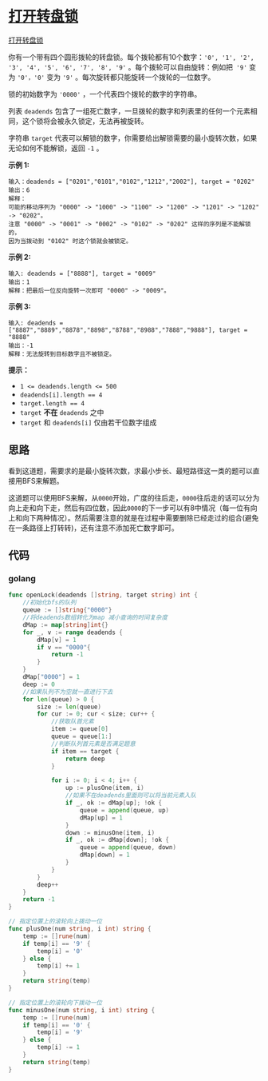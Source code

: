 # [打开转盘锁](https://leetcode.cn/problems/open-the-lock/)

[打开转盘锁](https://leetcode.cn/problems/open-the-lock/)



你有一个带有四个圆形拨轮的转盘锁。每个拨轮都有10个数字：``'0', '1', '2', '3', '4', '5', '6', '7', '8', '9'`` 。每个拨轮可以自由旋转：例如把` '9'` 变为 `'0'，'0'` 变为 `'9'` 。每次旋转都只能旋转一个拨轮的一位数字。

锁的初始数字为 ``'0000'`` ，一个代表四个拨轮的数字的字符串。

列表 `deadends` 包含了一组死亡数字，一旦拨轮的数字和列表里的任何一个元素相同，这个锁将会被永久锁定，无法再被旋转。

字符串 `target` 代表可以解锁的数字，你需要给出解锁需要的最小旋转次数，如果无论如何不能解锁，返回 `-1` 。

**示例 1:**

```
输入：deadends = ["0201","0101","0102","1212","2002"], target = "0202"
输出：6
解释：
可能的移动序列为 "0000" -> "1000" -> "1100" -> "1200" -> "1201" -> "1202" -> "0202"。
注意 "0000" -> "0001" -> "0002" -> "0102" -> "0202" 这样的序列是不能解锁的，
因为当拨动到 "0102" 时这个锁就会被锁定。
```

**示例 2:**

```
输入: deadends = ["8888"], target = "0009"
输出：1
解释：把最后一位反向旋转一次即可 "0000" -> "0009"。

```

**示例 3:**

```
输入: deadends = ["8887","8889","8878","8898","8788","8988","7888","9888"], target = "8888"
输出：-1
解释：无法旋转到目标数字且不被锁定。
```

**提示：**

- `1 <= deadends.length <= 500`
- `deadends[i].length == 4`
- `target.length == 4`
- `target` **不在** `deadends` 之中
- `target` 和 `deadends[i]` 仅由若干位数字组成



## 思路

看到这道题，需要求的是最小旋转次数，求最小步长、最短路径这一类的题可以直接用BFS来解题。

这道题可以使用BFS来解，从`0000`开始，广度的往后走，`0000`往后走的话可以分为向上走和向下走，然后有四位数，因此`0000`的下一步可以有8中情况（每一位有向上和向下两种情况）。然后需要注意的就是在过程中需要删除已经走过的组合(避免在一条路径上打转转)，还有注意不添加死亡数字即可。


 



## 代码

### golang

```go
func openLock(deadends []string, target string) int {
	//初始化bfs的队列
	queue := []string{"0000"}
	//将deadends数组转化为map 减小查询的时间复杂度
	dMap := map[string]int{}
	for _, v := range deadends {
		dMap[v] = 1
        if v == "0000"{
            return -1
        }
	}
    dMap["0000"] = 1
	deep := 0
	//如果队列不为空就一直进行下去
	for len(queue) > 0 {
		size := len(queue)
		for cur := 0; cur < size; cur++ {
			//获取队首元素
			item := queue[0]
			queue = queue[1:]
			//判断队列首元素是否满足题意
			if item == target {
				return deep
			}

			for i := 0; i < 4; i++ {
				up := plusOne(item, i)
				//如果不在deadends里面则可以将当前元素入队
				if _, ok := dMap[up]; !ok {
					queue = append(queue, up)
                    dMap[up] = 1
				}
				down := minusOne(item, i)
				if _, ok := dMap[down]; !ok {
					queue = append(queue, down)
                    dMap[down] = 1
				}
			}
		}
		deep++
	}
	return -1
}

// 指定位置上的滚轮向上拨动一位
func plusOne(num string, i int) string {
	temp := []rune(num)
	if temp[i] == '9' {
		temp[i] = '0'
	} else {
		temp[i] += 1
	}
	return string(temp)
}

// 指定位置上的滚轮向下拨动一位
func minusOne(num string, i int) string {
	temp := []rune(num)
	if temp[i] == '0' {
		temp[i] = '9'
	} else {
		temp[i] -= 1
	}
	return string(temp)
}
```



